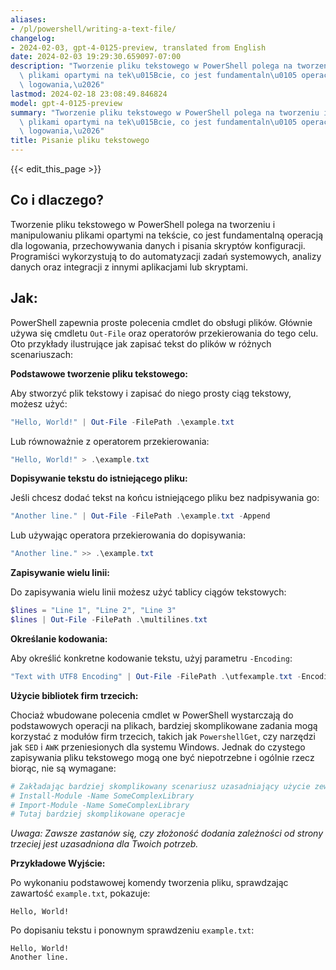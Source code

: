 ```yaml
---
aliases:
- /pl/powershell/writing-a-text-file/
changelog:
- 2024-02-03, gpt-4-0125-preview, translated from English
date: 2024-02-03 19:29:30.659097-07:00
description: "Tworzenie pliku tekstowego w PowerShell polega na tworzeniu i manipulowaniu\
  \ plikami opartymi na tek\u015Bcie, co jest fundamentaln\u0105 operacj\u0105 dla\
  \ logowania,\u2026"
lastmod: 2024-02-18 23:08:49.846824
model: gpt-4-0125-preview
summary: "Tworzenie pliku tekstowego w PowerShell polega na tworzeniu i manipulowaniu\
  \ plikami opartymi na tek\u015Bcie, co jest fundamentaln\u0105 operacj\u0105 dla\
  \ logowania,\u2026"
title: Pisanie pliku tekstowego
---
```


{{< edit_this_page >}}

## Co i dlaczego?
Tworzenie pliku tekstowego w PowerShell polega na tworzeniu i manipulowaniu plikami opartymi na tekście, co jest fundamentalną operacją dla logowania, przechowywania danych i pisania skryptów konfiguracji. Programiści wykorzystują to do automatyzacji zadań systemowych, analizy danych oraz integracji z innymi aplikacjami lub skryptami.

## Jak:
PowerShell zapewnia proste polecenia cmdlet do obsługi plików. Głównie używa się cmdletu `Out-File` oraz operatorów przekierowania do tego celu. Oto przykłady ilustrujące jak zapisać tekst do plików w różnych scenariuszach:

**Podstawowe tworzenie pliku tekstowego:**

Aby stworzyć plik tekstowy i zapisać do niego prosty ciąg tekstowy, możesz użyć:

```powershell
"Hello, World!" | Out-File -FilePath .\example.txt
```

Lub równoważnie z operatorem przekierowania:

```powershell
"Hello, World!" > .\example.txt
```

**Dopisywanie tekstu do istniejącego pliku:**

Jeśli chcesz dodać tekst na końcu istniejącego pliku bez nadpisywania go:

```powershell
"Another line." | Out-File -FilePath .\example.txt -Append
```

Lub używając operatora przekierowania do dopisywania:

```powershell
"Another line." >> .\example.txt
```

**Zapisywanie wielu linii:**

Do zapisywania wielu linii możesz użyć tablicy ciągów tekstowych:

```powershell
$lines = "Line 1", "Line 2", "Line 3"
$lines | Out-File -FilePath .\multilines.txt
```

**Określanie kodowania:**

Aby określić konkretne kodowanie tekstu, użyj parametru `-Encoding`:

```powershell
"Text with UTF8 Encoding" | Out-File -FilePath .\utfexample.txt -Encoding UTF8
```

**Użycie bibliotek firm trzecich:**

Chociaż wbudowane polecenia cmdlet w PowerShell wystarczają do podstawowych operacji na plikach, bardziej skomplikowane zadania mogą korzystać z modułów firm trzecich, takich jak `PowershellGet`, czy narzędzi jak `SED` i `AWK` przeniesionych dla systemu Windows. Jednak do czystego zapisywania pliku tekstowego mogą one być niepotrzebne i ogólnie rzecz biorąc, nie są wymagane:

```powershell
# Zakładając bardziej skomplikowany scenariusz uzasadniający użycie zewnętrznej biblioteki
# Install-Module -Name SomeComplexLibrary
# Import-Module -Name SomeComplexLibrary
# Tutaj bardziej skomplikowane operacje
```

_Uwaga: Zawsze zastanów się, czy złożoność dodania zależności od strony trzeciej jest uzasadniona dla Twoich potrzeb._

**Przykładowe Wyjście:**

Po wykonaniu podstawowej komendy tworzenia pliku, sprawdzając zawartość `example.txt`, pokazuje:

```plaintext
Hello, World!
```

Po dopisaniu tekstu i ponownym sprawdzeniu `example.txt`:

```plaintext
Hello, World!
Another line.
```
